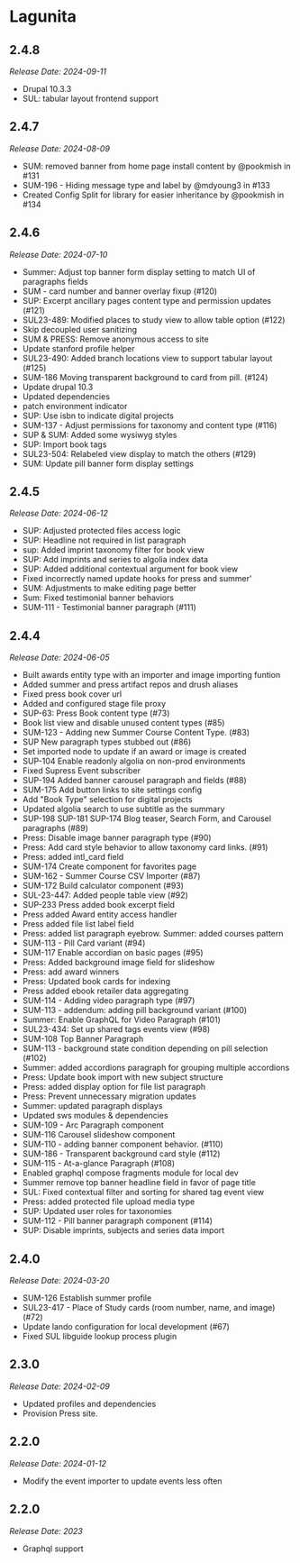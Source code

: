 # Lagunita

2.4.8
--------------------------------------------------------------------------------
_Release Date: 2024-09-11_
- Drupal 10.3.3
- SUL: tabular layout frontend support

2.4.7
--------------------------------------------------------------------------------
_Release Date: 2024-08-09_
- SUM: removed banner from home page install content by @pookmish in #131
- SUM-196 - Hiding message type and label by @mdyoung3 in #133
- Created Config Split for library for easier inheritance by @pookmish in #134


2.4.6
--------------------------------------------------------------------------------
_Release Date: 2024-07-10_
- Summer: Adjust top banner form display setting to match UI of paragraphs fields
- SUM - card number and banner overlay fixup (#120)
- SUP: Excerpt ancillary pages content type and permission updates (#121)
- SUL23-489: Modified places to study view to allow table option (#122)
- Skip decoupled user sanitizing
- SUM & PRESS: Remove anonymous access to site
- Update stanford profile helper
- SUL23-490: Added branch locations view to support tabular layout (#125)
- SUM-186 Moving transparent background to card from pill. (#124)
- Update drupal 10.3
- Updated dependencies
- patch environment indicator
- SUP: Use isbn to indicate digital projects
- SUM-137 - Adjust permissions for taxonomy and content type (#116)
- SUP & SUM: Added some wysiwyg styles
- SUP: Import book tags
- SUL23-504: Relabeled view display to match the others (#129)
- SUM: Update pill banner form display settings

2.4.5
--------------------------------------------------------------------------------
_Release Date: 2024-06-12_

- SUP: Adjusted protected files access logic
- SUP: Headline not required in list paragraph
- sup: Added imprint taxonomy filter for book view
- SUP: Add imprints and series to algolia index data
- SUP: Added additional contextual argument for book view
- Fixed incorrectly named update hooks for press and summer'
- SUM: Adjustments to make editing page better
- Sum: Fixed testimonial banner behaviors
- SUM-111 - Testimonial banner paragraph (#111)

2.4.4
--------------------------------------------------------------------------------
_Release Date: 2024-06-05_

- Built awards entity type with an importer and image importing funtion
- Added summer and press artifact repos and drush aliases
- Fixed press book cover url
- Added and configured stage file proxy
- SUP-63: Press Book content type (#73)
- Book list view and disable unused content types (#85)
- SUM-123 - Adding new Summer Course Content Type. (#83)
- SUP New paragraph types stubbed out (#86)
- Set imported node to update if an award or image is created
- SUP-104 Enable readonly algolia on non-prod environments
- Fixed Supress Event subscriber
- SUP-194 Added banner carousel paragraph and fields (#88)
- SUM-175 Add button links to site settings config
- Add "Book Type" selection for digital projects
- Updated algolia search to use subtitle as the summary
- SUP-198 SUP-181 SUP-174 Blog teaser, Search Form, and Carousel paragraphs (#89)
- Press: Disable image banner paragraph type (#90)
- Press: Add card style behavior to allow taxonomy card links. (#91)
- Press: added intl_card field
- SUM-174 Create component for favorites page
- SUM-162 - Summer Course CSV Importer (#87)
- SUM-172 Build calculator component (#93)
- SUL-23-447: Added people table view (#92)
- SUP-233 Press added book excerpt field
- Press added Award entity access handler
- Press added file list label field
- Press: added list paragraph eyebrow. Summer: added courses pattern
- SUM-113 - Pill Card variant (#94)
- SUM-117 Enable accordian on basic pages (#95)
- Press: Added background image field for slideshow
- Press: add award winners
- Press: Updated book cards for indexing
- Press added ebook retailer data aggregating
- SUM-114 - Adding video paragraph type (#97)
- SUM-113 - addendum: adding pill background variant (#100)
- Summer: Enable GraphQL for Video Paragraph (#101)
- SUL23-434: Set up shared tags events view (#98)
- SUM-108 Top Banner Paragraph
- SUM-113 - background state condition depending on pill selection (#102)
- Summer: added accordions paragraph for grouping multiple accordions
- Press: Update book import with new subject structure
- Press: added display option for file list paragraph
- Press: Prevent unnecessary migration updates
- Summer: updated paragraph displays
- Updated sws modules & dependencies
- SUM-109 - Arc Paragraph component
- SUM-116 Carousel slideshow component
- SUM-110 - adding banner component behavior. (#110)
- SUM-186 - Transparent background card style (#112)
- SUM-115 - At-a-glance Paragraph (#108)
- Enabled graphql compose fragments module for local dev
- Summer remove top banner headline field in favor of page title
- SUL: Fixed contextual filter and sorting for shared tag event view
- Press: added protected file upload media type
- SUP: Updated user roles for taxonomies
- SUM-112 - Pill banner paragraph component (#114)
- SUP: Disable imprints, subjects and series data import


2.4.0
--------------------------------------------------------------------------------
_Release Date: 2024-03-20_

- SUM-126 Establish summer profile
- SUL23-417 - Place of Study cards (room number, name, and image) (#72)
- Update lando configuration for local development (#67)
- Fixed SUL libguide lookup process plugin


2.3.0
--------------------------------------------------------------------------------
_Release Date: 2024-02-09_

- Updated profiles and dependencies
- Provision Press site.

2.2.0
--------------------------------------------------------------------------------
_Release Date: 2024-01-12_

- Modify the event importer to update events less often

2.2.0
--------------------------------------------------------------------------------
_Release Date: 2023_

- Graphql support
